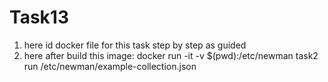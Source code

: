 # Task13

1. here id docker file for this task step by step as guided
2. here after build this image:
    docker run -it -v $(pwd):/etc/newman task2 run /etc/newman/example-collection.json
